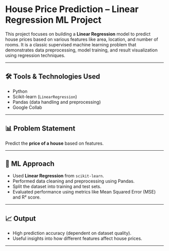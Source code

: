 #  House Price Prediction – Linear Regression ML Project

This project focuses on building a **Linear Regression** model to predict house prices based on various features like area, location, and number of rooms. It is a classic supervised machine learning problem that demonstrates data preprocessing, model training, and result visualization using regression techniques.

---

## 🛠️ Tools & Technologies Used

- Python 
- Scikit-learn (`LinearRegression`)  
- Pandas (data handling and preprocessing)  
- Google Collab

---

## 📊 Problem Statement

Predict the **price of a house** based on features.

---

## 🧠 ML Approach

- Used **Linear Regression** from `scikit-learn`.
- Performed data cleaning and preprocessing using Pandas.
- Split the dataset into training and test sets.
- Evaluated performance using metrics like Mean Squared Error (MSE) and R² score.


---

## 📈 Output

- High prediction accuracy (dependent on dataset quality).
- Useful insights into how different features affect house prices.

---
